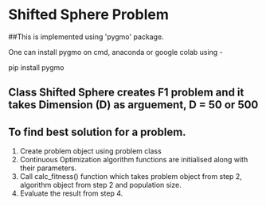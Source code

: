 # Shifted Sphere Problem
##This is implemented using 'pygmo' package.

One can install pygmo on cmd, anaconda or google colab using - 

pip install pygmo

## Class Shifted Sphere creates F1 problem and it takes Dimension (D) as arguement, D = 50 or 500

## To find best solution for a problem.
1. Create problem object using problem class
2. Continuous Optimization algorithm functions are initialised along with their parameters.
3. Call calc_fitness() function which takes problem object from step 2, algorithm object from step 2 and population size.
4. Evaluate the result from step 4.
